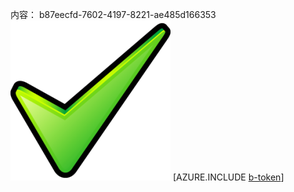 内容： b87eecfd-7602-4197-8221-ae485d166353![图像](b731681f-0fb4-424e-ae1d-85695af6fab1.png)
[AZURE.INCLUDE [b-token](67c16a59-a597-4e8b-985c-192a39b69148.md)]
